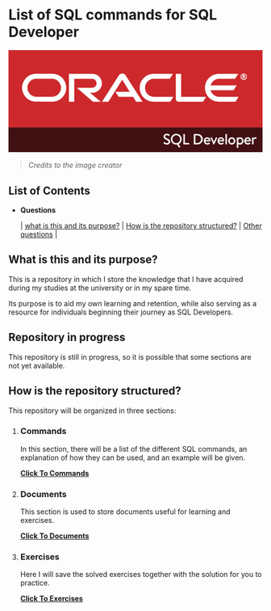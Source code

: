 # List of SQL commands for SQL Developer

![Alt text](Docs/Assest/image.png)
> _Credits to the image creator_


## List of Contents
- **Questions**

    | [what is this and its purpose?](#what-is-this-and-its-purpose) |
     [How is the repository structured?](list/Sections) |
     [Other questions](docs) |

## What is this and its purpose?
This is a repository in which I store the knowledge that I have acquired during my studies at the university or in my spare time.

Its purpose is to aid my own learning and retention, while also serving as a resource for individuals beginning their journey as SQL Developers.

## Repository in progress

This repository is still in progress, so it is possible that some sections are not yet available.


## How is the repository structured?

This repository will be organized in three sections:

1. ### Commands

    In this section, there will be a list of the different SQL commands, an explanation of how they can be used, and an example will be given.
        
    [**Click To Commands**](List/Commands.md)

2. ### Documents
    
    This section is used to store documents useful for learning and exercises.

    [**Click To Documents**](List/Documents.md)

3. ### Exercises
    
    Here I will save the solved exercises together with the solution for you to practice.

    [**Click To Exercises**](List/Exercises.md)